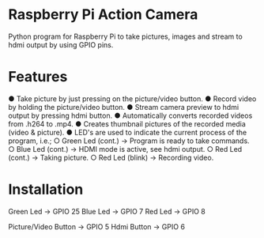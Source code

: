 # Raspberry Pi Action Camera
Python program for Raspberry Pi to take pictures, images and stream to hdmi output by using GPIO pins. 


# Features
● Take picture by just pressing on the picture/video button.
● Record video by holding the picture/video button.
● Stream camera preview to hdmi output by pressing hdmi button.
● Automatically converts recorded videos from .h264 to .mp4.
● Creates thumbnail pictures of the recorded media (video & picture). 
● LED's are used to indicate the current process of the program, i.e.;
      ○ Green Led (cont.) -> Program is ready to take commands.
      ○ Blue Led (cont.) -> HDMI mode is active, see hdmi output.
      ○ Red Led (cont.) -> Taking picture.
      ○ Red Led (blink) -> Recording video.


# Installation
Green Led -> GPIO 25
Blue Led -> GPIO 7
Red Led -> GPIO 8

Picture/Video Button -> GPIO 5
Hdmi Button -> GPIO 6
